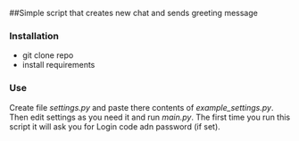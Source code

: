 ##Simple script that creates new chat and sends greeting message

### Installation
- git clone repo
- install requirements

### Use
Create file _settings.py_ and paste there contents of _example_settings.py_. Then edit settings as you need it and run _main.py_. 
The first time you run this script it will ask you for Login code adn password (if set).